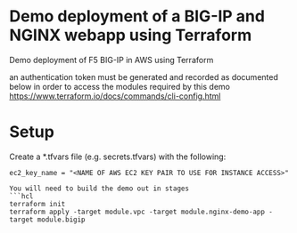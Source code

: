# Demo deployment of a BIG-IP and NGINX webapp using Terraform
Demo deployment of F5 BIG-IP in AWS using Terraform

an authentication token must be generated and recorded as documented below in order to access the modules required by this demo
https://www.terraform.io/docs/commands/cli-config.html

# Setup
Create a *.tfvars file (e.g. secrets.tfvars) with the following:
```hcl
ec2_key_name = "<NAME OF AWS EC2 KEY PAIR TO USE FOR INSTANCE ACCESS>"

You will need to build the demo out in stages
```hcl
terraform init
terraform apply -target module.vpc -target module.nginx-demo-app -target module.bigip
